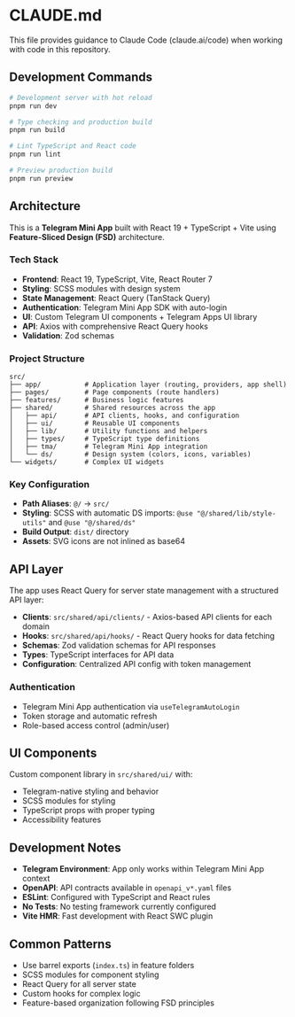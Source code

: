 # CLAUDE.md

This file provides guidance to Claude Code (claude.ai/code) when working with code in this repository.

## Development Commands

```bash
# Development server with hot reload
pnpm run dev

# Type checking and production build
pnpm run build

# Lint TypeScript and React code
pnpm run lint

# Preview production build
pnpm run preview
```

## Architecture

This is a **Telegram Mini App** built with React 19 + TypeScript + Vite using **Feature-Sliced Design (FSD)** architecture.

### Tech Stack
- **Frontend**: React 19, TypeScript, Vite, React Router 7
- **Styling**: SCSS modules with design system
- **State Management**: React Query (TanStack Query)
- **Authentication**: Telegram Mini App SDK with auto-login
- **UI**: Custom Telegram UI components + Telegram Apps UI library
- **API**: Axios with comprehensive React Query hooks
- **Validation**: Zod schemas

### Project Structure

```
src/
├── app/           # Application layer (routing, providers, app shell)
├── pages/         # Page components (route handlers)
├── features/      # Business logic features
├── shared/        # Shared resources across the app
│   ├── api/       # API clients, hooks, and configuration
│   ├── ui/        # Reusable UI components
│   ├── lib/       # Utility functions and helpers
│   ├── types/     # TypeScript type definitions
│   ├── tma/       # Telegram Mini App integration
│   └── ds/        # Design system (colors, icons, variables)
└── widgets/       # Complex UI widgets
```

### Key Configuration

- **Path Aliases**: `@/` → `src/`
- **Styling**: SCSS with automatic DS imports: `@use "@/shared/lib/style-utils"` and `@use "@/shared/ds"`
- **Build Output**: `dist/` directory
- **Assets**: SVG icons are not inlined as base64

## API Layer

The app uses React Query for server state management with a structured API layer:

- **Clients**: `src/shared/api/clients/` - Axios-based API clients for each domain
- **Hooks**: `src/shared/api/hooks/` - React Query hooks for data fetching
- **Schemas**: Zod validation schemas for API responses
- **Types**: TypeScript interfaces for API data
- **Configuration**: Centralized API config with token management

### Authentication
- Telegram Mini App authentication via `useTelegramAutoLogin`
- Token storage and automatic refresh
- Role-based access control (admin/user)

## UI Components

Custom component library in `src/shared/ui/` with:
- Telegram-native styling and behavior
- SCSS modules for styling
- TypeScript props with proper typing
- Accessibility features

## Development Notes

- **Telegram Environment**: App only works within Telegram Mini App context
- **OpenAPI**: API contracts available in `openapi_v*.yaml` files
- **ESLint**: Configured with TypeScript and React rules
- **No Tests**: No testing framework currently configured
- **Vite HMR**: Fast development with React SWC plugin

## Common Patterns

- Use barrel exports (`index.ts`) in feature folders
- SCSS modules for component styling
- React Query for all server state
- Custom hooks for complex logic
- Feature-based organization following FSD principles